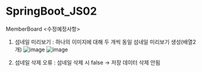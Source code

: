 # SpringBoot_JS02
MemberBoard
<수정예정사항>
1. 섬네일 미리보기 :  하나의 이미지에 대해 두 개씩 동일 섬네일 미리보기 생성(배열2개)
![image](https://github.com/user-attachments/assets/e3ba2173-a6d7-4b74-810c-f1781bfa93ab)
![image](https://github.com/user-attachments/assets/497d47b4-84d8-4f9d-8577-11463e43ab39)


2. 섬네일 삭제 오류 : 섬네일 삭제 시 false ->  저장 데이터 삭제 안됨
